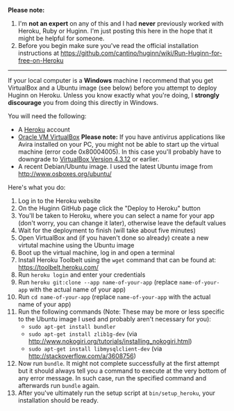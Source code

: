 **Please note:**

1. I'm **not an expert** on any of this and I had **never** previously worked with Heroku, Ruby or Huginn. I'm just posting this here in the hope that it might be helpful for someone.
1. Before you begin make sure you've read the official installation instructions at
https://github.com/cantino/huginn/wiki/Run-Huginn-for-free-on-Heroku

---

If your local computer is a **Windows** machine I recommend that you get VirtualBox and a Ubuntu image (see below) before you attempt to deploy Huginn on Heroku. Unless you know exactly what you're doing, I **strongly discourage** you from doing this directly in Windows.

You will need the following:

  * A [Heroku](https://www.heroku.com/) account
  * [Oracle VM VirtualBox](https://www.virtualbox.org/) **Please note:** If you have antivirus applications like Avira installed on your PC, you might not be able to start up the virtual machine (error code 0x80004005). In this case you'll probably have to downgrade to [VirtualBox Version 4.3.12](https://www.virtualbox.org/wiki/Download_Old_Builds) or earlier.
  * A recent Debian/Ubuntu image. I used the latest Ubuntu image from http://www.osboxes.org/ubuntu/

Here's what you do:

1. Log in to the Heroku website
1. On the Huginn GitHub page click the "Deploy to Heroku" button
1. You'll be taken to Heroku, where you can select a name for your app (don't worry, you can change it later), otherwise leave the default values
1. Wait for the deployment to finish (will take about five minutes)
1. Open VirtualBox and (if you haven't done so already) create a new virtutal machine using the Ubuntu image 
1. Boot up the virtual machine, log in and open a terminal
1. Install Heroku Toolbelt using the `wget` command that can be found at: https://toolbelt.heroku.com/
1. Run `heroku login` and enter your credentials
1. Run `heroku git:clone --app name-of-your-app` (replace `name-of-your-app` with the actual name of your app)
1. Run `cd name-of-your-app` (replace `name-of-your-app` with the actual name of your app)
1. Run the following commands (Note: These may be more or less specific to the Ubuntu image I used and probably aren't necessary for you):
    * `sudo apt-get install bundler`
    * `sudo apt-get install zlib1g-dev` (via http://www.nokogiri.org/tutorials/installing_nokogiri.html)
    * `sudo apt-get install libmysqlclient-dev` (via http://stackoverflow.com/a/3608756)
1. Now run `bundle`. It might not complete successfully at the first attempt but it should always tell you a command to execute at the very bottom of any error message. In such case, run the specified command and afterwards run `bundle` again.
1. After you've ultimately run the setup script at `bin/setup_heroku`, your installation should be ready.
